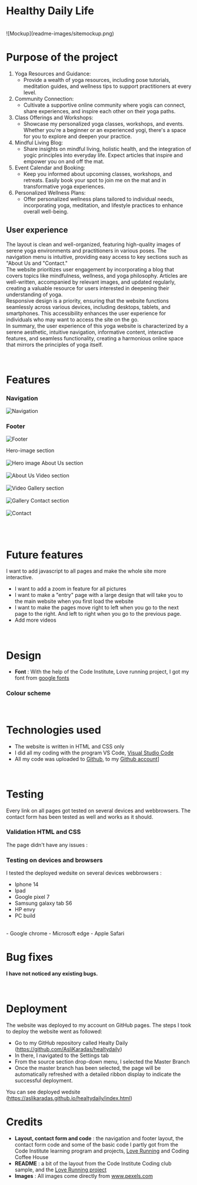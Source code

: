 # Healthy Daily Life

<br>
![Mockup](readme-images/sitemockup.png)

# Purpose of the project
1. Yoga Resources and Guidance:
    * Provide a wealth of yoga resources, including pose tutorials, meditation guides, and wellness tips to support practitioners at every level.
2. Community Connection:
    * Cultivate a supportive online community where yogis can connect, share experiences, and inspire each other on their yoga paths.
3. Class Offerings and Workshops:
    * Showcase my personalized yoga classes, workshops, and events. Whether you're a beginner or an experienced yogi, there's a space for you to explore and deepen your practice.
4. Mindful Living Blog:
    * Share insights on mindful living, holistic health, and the integration of yogic principles into everyday life. Expect articles that inspire and empower you on and off the mat.
5. Event Calendar and Booking:
    * Keep you informed about upcoming classes, workshops, and retreats. Easily book your spot to join me on the mat and in transformative yoga experiences.
6. Personalized Wellness Plans:
    * Offer personalized wellness plans tailored to individual needs, incorporating yoga, meditation, and lifestyle practices to enhance overall well-being.
## User experience
The layout is clean and well-organized, featuring high-quality images of serene yoga environments and practitioners in various poses. The navigation menu is intuitive, providing easy access to key sections such as "About Us and "Contact."<br>
The website prioritizes user engagement by incorporating a blog that covers topics like mindfulness, wellness, and yoga philosophy. Articles are well-written, accompanied by relevant images, and updated regularly, creating a valuable resource for users interested in deepening their understanding of yoga.<br>
Responsive design is a priority, ensuring that the website functions seamlessly across various devices, including desktops, tablets, and smartphones. This accessibility enhances the user experience for individuals who may want to access the site on the go.<br>
In summary, the user experience of this yoga website is characterized by a serene aesthetic, intuitive navigation, informative content, interactive features, and seamless functionality, creating a harmonious online space that mirrors the principles of yoga itself.<br>

<br>

# Features

### Navigation
![Navigation](readme-images/navigation.png)
### Footer
![Footer](readme-images/footer.png)

Hero-image section<br><br>
![Hero image](readme-images/hero.png)
About Us section<br><br>
![About Us](readme-images/about.png)
Video section<br><br>
![Video](readme-images/Video.png)
Gallery section<br><br>
![Gallery](readme-images/gallery.png)
Contact section<br><br>
![Contact](readme-images/signup.png)

<br>



<br>

# Future features

I want to add javascript to all pages and make the whole site more interactive.
- I want to add a zoom in feature for all pictures
- I want to make a "entry" page with a large design that will take you to the main website when you first load the website
- I want to make the pages move right to left when you go to the next page to the right. And left to right when you go to the previous page.
- Add more videos

<br>

# Design

- <b>Font</b> : With the help of the Code Institute, Love running project, I got my font from [google fonts](https://fonts.google.com/)

### Colour scheme



<br>

# Technologies used

- The website is written in HTML and CSS only
- I did all my coding with the program VS Code, [Visual Studio Code](https://code.visualstudio.com/)
- All my code was uploaded to [Github](https://github.com/), to my [Github account](https://github.com/AsliKaradas)]


<br>

# Testing

Every link on all pages got tested on several devices and webbrowsers. The contact form has been tested as well and works as it should.

### Validation HTML and CSS

<summary>The page didn't have any issues :</summary>

### Testing on devices and browsers

I tested the deployed wedsite on several devices webbrowsers :
- Iphone 14
- Ipad
- Google pixel 7
- Samsung galaxy tab S6
- HP envy 
- PC build
<br>
- Google chrome
- Microsoft edge
- Apple Safari

<br>

# Bug fixes

<b>I have not noticed any existing bugs.</b>

<br>

# Deployment

The website was deployed to my account on GitHub pages. The steps I took to deploy the website went as followed: 
  - Go to my GitHub repository called Healty Daily (https://github.com/AsliKaradas/healtydaily)
  - In there, I navigated to the Settings tab 
  - From the source section drop-down menu, I selected the Master Branch
  - Once the master branch has been selected, the page will be automatically refreshed with a detailed ribbon display to indicate the successful deployment. 

You can see deployed wedsite (https://aslikaradas.github.io/healtydaily/index.html)


# Credits

- <b>Layout, contact form and code</b> : the navigation and footer layout, the contact form code and some of the basic code I partly got from the Code Institute learning program and projects, [Love Running](https://github.com/Code-Institute-Org/love-running-2.0) and Coding Coffee House
- <b>README</b> : a bit of the layout from the Code Institute Coding club sample, and the [Love Running project](https://github.com/Code-Institute-Solutions/readme-template)
- <b>Images</b> : All images come directly from www.pexels.com

